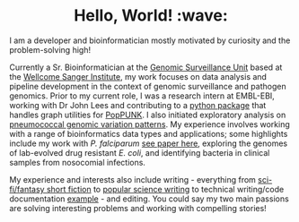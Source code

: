 <h1 align="center">Hello, World! :wave:</h1>

I am a developer and bioinformatician mostly motivated by curiosity and the problem-solving high! 

Currently a Sr. Bioinformatician at the [Genomic Surveillance Unit](https://www.sanger.ac.uk/collaboration/genomic-surveillance-unit-gsu/) based at the [Wellcome Sanger Institute](https://www.sanger.ac.uk), my work focuses on data analysis and pipeline development in the context of genomic surveillance and pathogen genomics. Prior to my current role, I was a research intern at EMBL-EBI, working with Dr John Lees and contributing to a [python package](https://github.com/bacpop/pp-netlib) that handles graph utilities for [PopPUNK](https://github.com/bacpop/PopPUNK). I also initiated exploratory analysis on [pneumococcal genomic variation patterns](https://www.bacpop.org/blog/mutspect/). My experience involves working with a range of bioinformatics data types and applications; some highlights include my work with _P. falciparum_ [see paper here](https://doi.org/10.1093/nargab/lqac036), exploring the genomes of lab-evolved drug resistant _E. coli_, and identifying bacteria in clinical samples from nosocomial infections. 

My experience and interests also include writing - everything from [sci-fi/fantasy short fiction](https://bruhaddave.wordpress.com/tag/fiction/) to [popular science writing](https://iiserpunenews.wordpress.com/2019/04/16/this-soup-had-prebiotic-croutons/) to technical writing/code documentation [example](https://github.com/genomic-surveillance/AmpRecon) - and editing. You could say my two main passions are solving interesting problems and working with compelling stories! 

<!---
bruhad-dave/bruhad-dave is a ✨ special ✨ repository because its `README.md` (this file) appears on your GitHub profile.
You can click the Preview link to take a look at your changes.
--->

